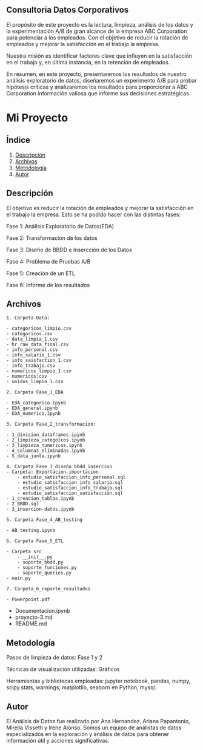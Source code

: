 
## Consultoria Datos Corporativos
El propósito de este proyecto es la lectura, limpieza, análisis de los datos y la experimentación A/B de gran alcance de la empresa ABC Corporation para potenciar a los empleados. Con el objetivo de reducir la rotación de empleados y mejorar la satisfacción en el trabajo la empresa.

Nuestra misión es identificar factores clave que influyen en la satisfacción en el trabajo y, en última instancia, en la retención de empleados.

En resumen, en este proyecto, presentaremos los resultados de nuestro análisis exploratorio de datos, diseñaremos un experimento A/B para probar hipótesis críticas y analizaremos los resultados para proporcionar a ABC Corporation información valiosa que informe sus decisiones estratégicas.

# Mi Proyecto

## Índice

1. [Descripción](#Descripción)
2. [Archivos](#Archivos)
3. [Metodología](#Metodología)
4. [Autor](#Autor)

## Descripción
El objetivo es reducir la rotación de empleados y mejorar la satisfacción en el trabajo la empresa. Esto se ha podido hacer con las distintas fases:

Fase 1: Análisis Exploratorio de Datos(EDA)

Fase 2: Transformación de los datos

Fase 3: Diseño de BBDD e Insercción de los Datos

Fase 4: Problema de Pruebas A/B

Fase 5: Creación de un ETL

Fase 6: Informe de los resultados

## Archivos

    1. Carpeta Data:

    - categoricos_limpio.csv
    - categoricos.csv
    - data_limpia_1.csv
    - hr_raw_data_final.csv
    - info_personal.csv
    - info_salario_1.csv
    - info_saisfaction_1.csv
    - info_trabajo.csv
    - numericos_limpio_1.csv
    - numericos:csv
    - unidos_limpio_1.csv

    2. Carpeta Fase_1_EDA

    - EDA_categorico.ipynb
    - EDA_general.ipynb
    - EDA_numerico.ipynb

    3. Carpeta Fase_2_transformacion:

    - 1_division_dataframes.ipynb
    - 2_limpieza_categoicos.ipynb
    - 3_limpieza_numericos.ipynb
    - 4_columnas_eliminadas.ipynb
    - 5_data_junta.ipynb

    4. Carpeta Fase_3_diseño_bbdd_insercion
    - Carpeta: Exportacion-importacion
        - estudio_satisfaccion_info_personal.sql
        - estudio_satisfaccion_info_salario.sql
        - estudio_satisfaccion_info_trabajo.sql
        - estudio_satisfaccion_satisfaccion.sql
    - 1_creacion_tablas.ipynb
    - 2_BBDD.sql
    - 3_insercion-datos.ipynb

    5. Carpeta Fase_4_AB_testing

    - AB_testing.ipynb

    6. Carpeta Fase_5_ETL

    - Carpeta src
        - __init__.py
        - soporte_bbdd.py
        - soporte_funciones.py
        - soporte_queries.py
    - main.py

    7. Carpeta_6_reporte_resultados

    - Powerpoint.pdf

- Documentacion.ipynb
- proyecto-3.md
- README.md


## Metodología
Pasos de limpieza de datos: Fase 1 y 2

Técnicas de visualización utilizadas: Gráficos

Herramientas y bibliotecas empleadas: jupyter notebook, pandas, numpy, scipy.stats, warnings, matplotlib, seaborn en Python, mysql.

## Autor

El Análisis de Datos fue realizado por Ana Hernandez, Ariana Papantonio, Mirella Vissetti y Irene Alonso. Somos un equipo de analistas de datos especializados en la exploración y análisis de datos para obtener información útil y acciones significativas.






